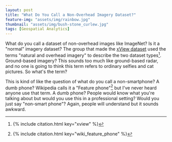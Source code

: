 ```yaml
---
layout: post
title: "What Do You Call a Non-Overhead Imagery Dataset?"
feature-img: "assets/img/rainbow.jpg"
thumbnail: "assets/img/bush-stone_curlew.jpg"
tags: [Geospatial Analytics]
---
```


What do you call a dataset of non-overhead images like ImageNet? Is it a "normal" imagery dataset? The group that made the [xView dataset](http://xviewdataset.org/) used the terms "natural and overhead imagery" to describe the two dataset types[^1]. Ground-based imagery? This sounds too much like ground-based radar, and no one is going to think this term refers to ordinary selfies and cat pictures. So what's the term?

This is kind of like the question of what do you call a non-smartphone? A dumb phone? Wikipedia calls it a "Feature phone"[^2] but I've never heard anyone use that term. A dumb phone? People would know what you're talking about but would you use this in a professional setting? Would you just say "non-smart phone"? Again, people will understand but it sounds awkward.

[^1]: 
    {% include citation.html key="xview" %}

[^2]: 
    {% include citation.html key="wiki_feature_phone" %}


